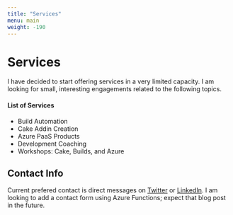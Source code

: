 ```yaml
---
title: "Services"
menu: main
weight: -190
---
```


<h1>Services</h1>
<p>I have decided to start offering services in a very limited capacity. I am looking for small, interesting engagements related to the following topics.</p>
<h4>List of Services</h4>
<ul>
    <li>Build Automation</li>
    <li>Cake Addin Creation</li>
    <li>Azure PaaS Products</li>
    <li>Development Coaching</li>
    <li>Workshops: Cake, Builds, and Azure</li>
</ul>
<h2>Contact Info</h2>
<p>Current prefered contact is direct messages on <a href="https://twitter.com/phillipsj73"><i class="fab fa-twitter"></i> Twitter</a> or <a href="https://www.linkedin.com/in/jamie-phillips-695927b0"><i class="fab fa-linkedin"></i> LinkedIn</a>. I am looking to add a contact form using Azure Functions; expect that blog post in the future.</p>